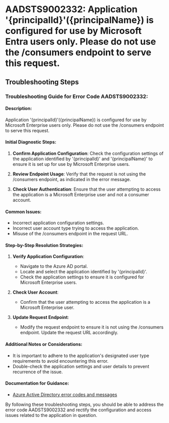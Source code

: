 # AADSTS9002332: Application '{principalId}'({principalName}) is configured for use by Microsoft Entra users only. Please do not use the /consumers endpoint to serve this request.


## Troubleshooting Steps
### Troubleshooting Guide for Error Code AADSTS9002332: 

#### Description:
Application '{principalId}'({principalName}) is configured for use by Microsoft Enterprise users only. Please do not use the /consumers endpoint to serve this request.

#### Initial Diagnostic Steps:
1. **Confirm Application Configuration**: Check the configuration settings of the application identified by '{principalId}' and '{principalName}' to ensure it is set up for use by Microsoft Enterprise users.
   
2. **Review Endpoint Usage**: Verify that the request is not using the /consumers endpoint, as indicated in the error message.

3. **Check User Authentication**: Ensure that the user attempting to access the application is a Microsoft Enterprise user and not a consumer account.

#### Common Issues:
- Incorrect application configuration settings.
- Incorrect user account type trying to access the application.
- Misuse of the /consumers endpoint in the request URL.

#### Step-by-Step Resolution Strategies:

1. **Verify Application Configuration**:
    - Navigate to the Azure AD portal.
    - Locate and select the application identified by '{principalId}'.
    - Check the application settings to ensure it is configured for Microsoft Enterprise users.

2. **Check User Account**:
    - Confirm that the user attempting to access the application is a Microsoft Enterprise user.
    
3. **Update Request Endpoint**:
    - Modify the request endpoint to ensure it is not using the /consumers endpoint. Update the request URL accordingly.

#### Additional Notes or Considerations:
- It is important to adhere to the application's designated user type requirements to avoid encountering this error.
- Double-check the application settings and user details to prevent recurrence of the issue.

#### Documentation for Guidance:
- [Azure Active Directory error codes and messages](https://docs.microsoft.com/en-us/azure/active-directory/develop/reference-aadsts-error-codes)

By following these troubleshooting steps, you should be able to address the error code AADSTS9002332 and rectify the configuration and access issues related to the application in question.